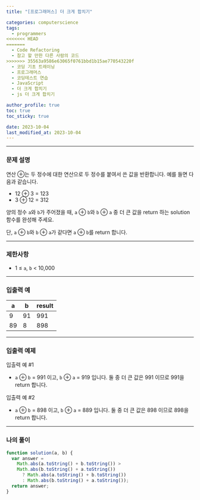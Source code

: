 ```yaml
---
title: "[프로그래머스] 더 크게 합치기"

categories: computerscience
tags:
  - programmers
<<<<<<< HEAD
=======
  - Code Refactoring
  - 참고 할 만한 다른 사람의 코드
>>>>>>> 35563a9586e63065f0761bbd1b15ae770543220f
  - 코딩 기초 트레이닝
  - 프로그래머스
  - 코딩테스트 연습
  - JavaScript
  - 더 크게 합치기
  - js 더 크게 합치기

author_profile: true
toc: true
toc_sticky: true

date: 2023-10-04
last_modified_at: 2023-10-04
---
```


---

### 문제 설명

연산 ⊕는 두 정수에 대한 연산으로 두 정수를 붙여서 쓴 값을 반환합니다. 예를 들면 다음과 같습니다.

- 12 ⊕ 3 = 123
- 3 ⊕ 12 = 312

양의 정수 `a`와 `b`가 주어졌을 때, `a` ⊕ `b`와 `b` ⊕ `a` 중 더 큰 값을 return 하는 solution 함수를 완성해 주세요.

단, `a` ⊕ `b`와 `b` ⊕ `a`가 같다면 `a` ⊕ `b`를 return 합니다.

---

### 제한사항

- 1 ≤ `a`, `b` < 10,000

---

### 입출력 예

| a   | b   | result |
| --- | --- | ------ |
| 9   | 91  | 991    |
| 89  | 8   | 898    |

---

### 입출력 예제

입출력 예 #1

- `a` ⊕ `b` = 991 이고, `b` ⊕ `a` = 919 입니다. 둘 중 더 큰 값은 991 이므로 991을 return 합니다.

입출력 예 #2

- `a` ⊕ `b` = 898 이고, `b` ⊕ `a` = 889 입니다. 둘 중 더 큰 값은 898 이므로 898을 return 합니다.

---

### 나의 풀이

```jsx
function solution(a, b) {
  var answer =
    Math.abs(a.toString() + b.toString()) >
    Math.abs(b.toString() + a.toString())
      ? Math.abs(a.toString() + b.toString())
      : Math.abs(b.toString() + a.toString());
  return answer;
}
```
